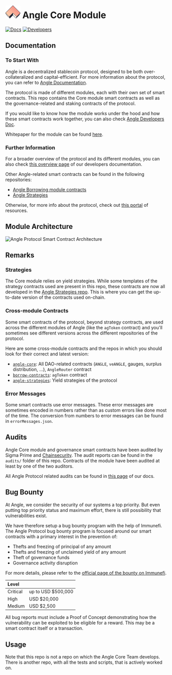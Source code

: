 # <img src="logo.svg" alt="Angle Core Module" height="40px"> Angle Core Module

[![Docs](https://img.shields.io/badge/docs-%F0%9F%93%84-blue)](https://docs.angle.money/angle-core-module/overview)
[![Developers](https://img.shields.io/badge/developers-%F0%9F%93%84-pink)](https://developers.angle.money/core-module-contracts/protocol-and-architecture-overview)

## Documentation

### To Start With

Angle is a decentralized stablecoin protocol, designed to be both over-collateralized and capital-efficient. For more information about the protocol, you can refer to [Angle Documentation](https://docs.angle.money).

The protocol is made of different modules, each with their own set of smart contracts. This repo contains the Core module smart contracts as well as the governance-related and staking contracts of the protocol.

If you would like to know how the module works under the hood and how these smart contracts work together, you can also check [Angle Developers Doc](https://developers.angle.money/core-module-contracts/protocol-and-architecture-overview).

Whitepaper for the module can be found [here](https://docs.angle.money/overview/whitepapers).

### Further Information

For a broader overview of the protocol and its different modules, you can also check [this overview page](https://developers.angle.money) of our developers documentation.

Other Angle-related smart contracts can be found in the following repositories:

- [Angle Borrowing module contracts](https://github.com/AngleProtocol/borrow-contracts)
- [Angle Strategies](https://github.com/AngleProtocol/angle-strategies)

Otherwise, for more info about the protocol, check out [this portal](https://linktr.ee/angleprotocol) of resources.

## Module Architecture

![Angle Protocol Smart Contract Architecture](./AngleArchitectureSchema.png)

## Remarks

### Strategies

The Core module relies on yield strategies. While some templates of the strategy contracts used are present in this repo, these contracts are now all developed in the [Angle Strategies repo](https://github.com/AngleProtocol/angle-strategies). This is where you can get the up-to-date version of the contracts used on-chain.

### Cross-module Contracts

Some smart contracts of the protocol, beyond strategy contracts, are used across the different modules of Angle (like the `agToken` contract) and you'll sometimes see different versions across the different repositories of the protocol.

Here are some cross-module contracts and the repos in which you should look for their correct and latest version:

- [`angle-core`](https://github.com/AngleProtocol/angle-core): All DAO-related contracts (`ANGLE`, `veANGLE`, gauges, surplus distribution, ...), `AngleRouter` contract
- [`borrow-contracts`](https://github.com/AngleProtocol/borrow-contracts): `agToken` contract
- [`angle-strategies`](https://github.com/AngleProtocol/angle-strategies): Yield strategies of the protocol

### Error Messages

Some smart contracts use error messages. These error messages are sometimes encoded in numbers rather than as custom errors like done most of the time. The conversion from numbers to error messages can be found in `errorMessages.json`.

## Audits

Angle Core module and governance smart contracts have been audited by Sigma Prime and [Chainsecurity](https://chainsecurity.com/security-audit/angle-protocol/). The audit reports can be found in the `audits/` folder of this repo. Contracts of the module have been audited at least by one of the two auditors.

All Angle Protocol related audits can be found in [this page](https://docs.angle.money/resources/audits) of our docs.

## Bug Bounty

At Angle, we consider the security of our systems a top priority. But even putting top priority status and maximum effort, there is still possibility that vulnerabilities exist.

We have therefore setup a bug bounty program with the help of Immunefi. The Angle Protocol bug bounty program is focused around our smart contracts with a primary interest in the prevention of:

- Thefts and freezing of principal of any amount
- Thefts and freezing of unclaimed yield of any amount
- Theft of governance funds
- Governance activity disruption

For more details, please refer to the [official page of the bounty on Immunefi](https://immunefi.com/bounty/angleprotocol/).

| Level    |                     |
| :------- | :------------------ |
| Critical | up to USD \$500,000 |
| High     | USD \$20,000        |
| Medium   | USD \$2,500         |

All bug reports must include a Proof of Concept demonstrating how the vulnerability can be exploited to be eligible for a reward. This may be a smart contract itself or a transaction.

## Usage

Note that this repo is not a repo on which the Angle Core Team develops. There is another repo, with all the tests and scripts, that is actively worked on.
